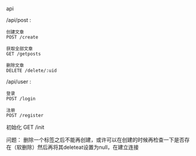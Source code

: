 api

/api/post : 

    创建文章
    POST /create

    获取全部文章
    GET /getposts

    删除文章
    DELETE /delete/:uid

/api/user :

    登录
    POST /login

    注册
    POST /register

初始化
GET /init  

问题：
删除一个标签之后不能再创建，或许可以在创建的时候再检查一下是否存在（软删除）然后再将其deleteat设置为null，在建立连接